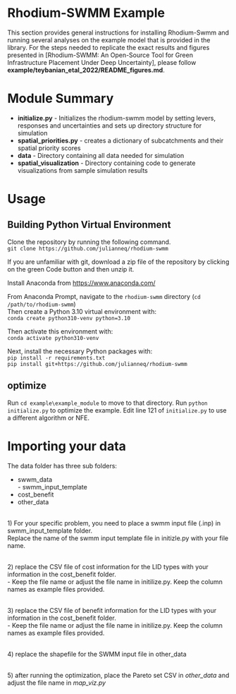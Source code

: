 

# Rhodium-SWMM Example

This section provides general instructions for installing Rhodium-Swmm and running several analyses on the example model that is provided in the library.  For the steps needed to replicate the exact results and figures presented in [Rhodium-SWMM: An Open-Source Tool for Green Infrastructure Placement Under Deep Uncertainty], please follow **example/teybanian_etal_2022/README_figures.md**.


# Module Summary

* **initialize&#46;py** - Initializes the rhodium-swmm model by setting levers, responses and uncertainties and sets up directory structure for simulation
* **spatial_priorities.py** - creates a dictionary of subcatchments and their spatial priority scores 
* **data** - Directory containing all data needed for simulation
* **spatial_visualization** - Directory containing code to generate visualizations from sample simulation results

# Usage


## Building Python Virtual Environment

Clone the repository by running the following command.  
    `git clone https://github.com/julianneq/rhodium-swmm`  

If you are unfamiliar with git, download a zip file of the repository by clicking on the green Code button and then unzip it.

Install Anaconda from https://www.anaconda.com/

From Anaconda Prompt, navigate to the `rhodium-swmm` directory (`cd /path/to/rhodium-swmm`)  
Then create a Python 3.10 virtual environment with:  
    `conda create python310-venv python=3.10`

Then activate this environment with:  
    `conda activate python310-venv`

Next, install the necessary Python packages with:  
    `pip install -r requirements.txt`  
    `pip install git+https://github.com/julianneq/rhodium-swmm`

## optimize

Run `cd example\example_module` to move to that directory.
Run `python initialize.py` to optimize the example. Edit line 121 of `initialize.py` to use a different algorithm or NFE.

# Importing your data 

The data folder has three sub folders:

* swwm_data
<br> - swmm_input_template
* cost_benefit
* other_data



<br> 1) For your specific problem, you need to place a swmm input file (.inp) in swmm_input_template folder. 
<br> Replace the name of the swmm input template file in initizle.py with your file name. 

<br> 2) replace the CSV file of cost information for the LID types with your information in the cost_benefit folder.
<br> - Keep the file name or adjust the file name in initilize.py. Keep the column names as example files provided.

<br> 3) replace the CSV file of benefit information for the LID types with your information in the cost_benefit folder. 
<br> - Keep the file name or adjust the file name in initilize.py. Keep the column names as example files provided.

<br> 4) replace the shapefile for the SWMM input file in other_data

<br> 5) after running the optimization, place the Pareto set CSV in *other_data* and adjust the file name in *map_viz.py*


<br>
